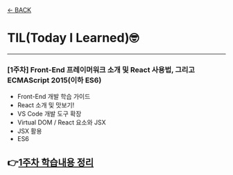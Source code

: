 [← BACK](../README.md)

# TIL(Today I Learned)🤓
---------------------------------------
### [1주차] Front-End 프레이머워크 소개 및 React 사용법, 그리고 ECMAScript 2015(이하 ES6) 
- Front-End 개발 학습 가이드
- React 소개 및 맛보기!
- VS Code 개발 도구 확장
- Virtual DOM / React 요소와 JSX
- JSX 활용
- ES6

👉[1주차 학습내용 정리](./D01.md)
---------------------------------------